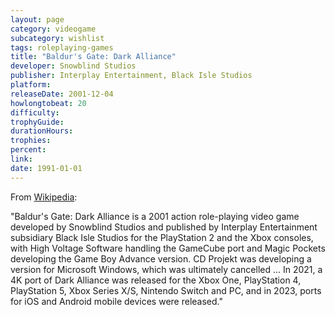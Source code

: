 ```yaml
---
layout: page
category: videogame
subcategory: wishlist
tags: roleplaying-games
title: "Baldur's Gate: Dark Alliance"
developer: Snowblind Studios
publisher: Interplay Entertainment, Black Isle Studios
platform:
releaseDate: 2001-12-04
howlongtobeat: 20
difficulty:
trophyGuide:
durationHours:
trophies:
percent:
link:
date: 1991-01-01
---
```


From [Wikipedia](https://en.wikipedia.org/wiki/Baldur%27s_Gate:_Dark_Alliance):

"Baldur's Gate: Dark Alliance is a 2001 action role-playing video game developed by Snowblind Studios and published by Interplay Entertainment subsidiary Black Isle Studios for the PlayStation 2 and the Xbox consoles, with High Voltage Software handling the GameCube port and Magic Pockets developing the Game Boy Advance version. CD Projekt was developing a version for Microsoft Windows, which was ultimately cancelled ... In 2021, a 4K port of Dark Alliance was released for the Xbox One, PlayStation 4, PlayStation 5, Xbox Series X/S, Nintendo Switch and PC, and in 2023, ports for iOS and Android mobile devices were released."
